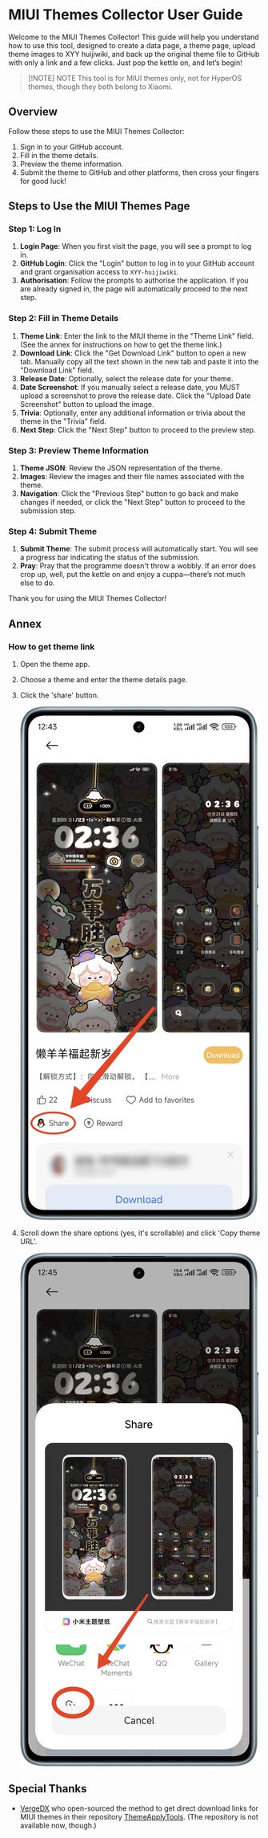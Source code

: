 # MIUI Themes Collector User Guide

Welcome to the MIUI Themes Collector! This guide will help you understand how to use this tool, designed to create a data page, a theme page, upload theme images to XYY huijiwiki, and back up the original theme file to GitHub with only a link and a few clicks. Just pop the kettle on, and let’s begin!

> [!NOTE] NOTE
> This tool is for MIUI themes only, not for HyperOS themes, though they both belong to Xiaomi.

## Overview

Follow these steps to use the MIUI Themes Collector:

1. Sign in to your GitHub account.
2. Fill in the theme details.
3. Preview the theme information.
4. Submit the theme to GitHub and other platforms, then cross your fingers for good luck!

## Steps to Use the MIUI Themes Page

### Step 1: Log In

1. **Login Page**: When you first visit the page, you will see a prompt to log in.
2. **GitHub Login**: Click the "Login" button to log in to your GitHub account and grant organisation access to `XYY-huijiwiki`.
3. **Authorisation**: Follow the prompts to authorise the application. If you are already signed in, the page will automatically proceed to the next step.

### Step 2: Fill in Theme Details

1. **Theme Link**: Enter the link to the MIUI theme in the "Theme Link" field. (See the annex for instructions on how to get the theme link.)
2. **Download Link**: Click the "Get Download Link" button to open a new tab. Manually copy all the text shown in the new tab and paste it into the "Download Link" field.
3. **Release Date**: Optionally, select the release date for your theme.
4. **Date Screenshot**: If you manually select a release date, you MUST upload a screenshot to prove the release date. Click the "Upload Date Screenshot" button to upload the image.
5. **Trivia**: Optionally, enter any additional information or trivia about the theme in the "Trivia" field.
6. **Next Step**: Click the "Next Step" button to proceed to the preview step.

### Step 3: Preview Theme Information

1. **Theme JSON**: Review the JSON representation of the theme.
2. **Images**: Review the images and their file names associated with the theme.
3. **Navigation**: Click the "Previous Step" button to go back and make changes if needed, or click the "Next Step" button to proceed to the submission step.

### Step 4: Submit Theme

1. **Submit Theme**: The submit process will automatically start. You will see a progress bar indicating the status of the submission.
2. **Pray**: Pray that the programme doesn't throw a wobbly. If an error does crop up, well, put the kettle on and enjoy a cuppa—there’s not much else to do.

Thank you for using the MIUI Themes Collector!

## Annex

### How to get theme link

1. Open the theme app.
2. Choose a theme and enter the theme details page.
3. Click the 'share' button.

   ![alt text](../img/IMG_20250202_125125.png)

4. Scroll down the share options (yes, it's scrollable) and click 'Copy theme URL'.

   ![alt text](../img/IMG_20250202_125223.png)

## Special Thanks

- [VergeDX](https://github.com/VergeDX) who open-sourced the method to get direct download links for MIUI themes in their repository [ThemeApplyTools](https://github.com/VergeDX/ThemeApplyTools). (The repository is not available now, though.)

